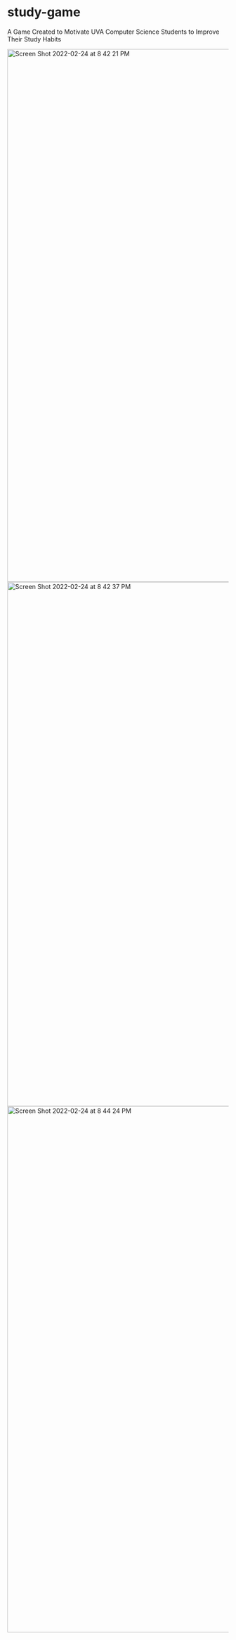 # study-game

A Game Created to Motivate UVA Computer Science Students to Improve Their Study Habits

<img width="1213" alt="Screen Shot 2022-02-24 at 8 42 21 PM" src="https://user-images.githubusercontent.com/65374231/155637694-625fae43-0ce0-4ca6-a5be-4a7e1d3545b0.png">
<img width="1193" alt="Screen Shot 2022-02-24 at 8 42 37 PM" src="https://user-images.githubusercontent.com/65374231/155637693-8d1ca6d5-9ae7-4ad7-8f01-6b82136db45b.png">
<img width="1198" alt="Screen Shot 2022-02-24 at 8 44 24 PM" src="https://user-images.githubusercontent.com/65374231/155637692-1c84f2ec-fcab-444c-b7e0-b992b1504e4b.png">
